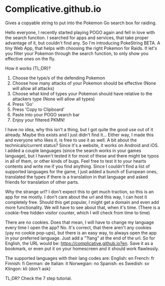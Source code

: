 # Complicative.github.io
Gives a copyable string to put into the Pokemon Go search box for raiding.

Hello everyone,
I recently started playing POGO again and fell in love with the search function. 
I searched for apps and services, that take proper advantage of it, but couldn't find any.
So I'm introducing PokeString BETA. 
A tiny Web App, that helps with choosing the right Pokemon for Raids. 
It let's you filter your Pokemon through the search function, to only show you effective ones on the fly.

How it works (TL;DR)?
1. Choose the type/s of the defending Pokemon
2. Choose how many attacks of your Pokemon should be effective (None will allow all attacks)
3. Choose what kind of types your Pokemon should have relative to the attackers type (None will allow all types)
4. Press 'Go'
5. Press 'Copy to Clipboard'
6. Paste into your POGO search bar
7. Enjoy your filtered PKMN!

I have no idea, why this isn't a thing, but I got quite the good use out of it already. 
Maybe this exists and I just didn't find it... Either way, I made this and everyone who likes it, is free to use it as well.
A bit about the technicals/current status?
Since it's a website, it works on Android and iOS. 
I added a couple languages (since the search works in your games language), 
but I haven't tested it for most of these and there might be typos in all of them, or other kinds of bugs. 
Feel free to test it to your hearts contents and write me if you find anything. 
Since I couldn't find a list of supported languages for the game, 
I just added a bunch of European ones, translated the types if there is a translation in that language and asked friends for translation of other parts. 

Why the strange url?
I don't expect this to get much traction, so this is an app for me mostly. 
I don't care about the url and this way, I can host it completely free. 
Should this get popular, I might get a domain and even add more functionality. 
We will have to see about that, when it's time. (There is a cookie-free hidden visitor counter, which I will check from time to time)

There are no cookies. Does that mean, I will have to change my language every time I open the app?
No. It's correct, that there aren't any cookies (yay no cookie pop-ups), but there is an easy way, 
to always open the app in your preferred language. Just add a "?lang" at the end of the url. 
So for English, the URL would be: https://complicative.github.io?en. 
Save it as a bookmark, or even put it on your homescreen and it should work flawlessly.
  
The supported languages with their lang codes are:
English: en
French: fr
Finnish: fi
German: de
Italian: it
Norwegian: no
Spanish: es
Swedish: sv
Klingon: kli (don't ask)

TL;DR? Check the 7 step tutorial.
